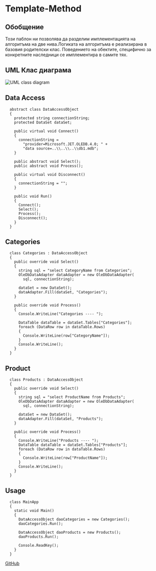 # Template-Method

## Обобщение

Този паблон ни позволява да разделим имплементацията на алгоритъма на две нива.Логиката на алгоритъма е реализирана в базовия родителски клас. Поведението на обектите, специфично за конкретните наследници се имплементира в самите тях.


## UML Клас диаграма

![UML class diagram]( https://upload.wikimedia.org/wikipedia/commons/2/2a/Template_Method_UML_class_diagram.svg)

## Data Access

	  abstract class DataAccessObject
	  {
	    protected string connectionString;
	    protected DataSet dataSet;
	 
	    public virtual void Connect()
	    {
	      connectionString =
	        "provider=Microsoft.JET.OLEDB.4.0; " +
	        "data source=..\\..\\..\\db1.mdb";
	    }
	 
	    public abstract void Select();
	    public abstract void Process();
	 
	    public virtual void Disconnect()
	    {
	      connectionString = "";
	    }
	 
	    public void Run()
	    {
	      Connect();
	      Select();
	      Process();
	      Disconnect();
	    }
	  }

## Categories

	  class Categories : DataAccessObject
	  {
	    public override void Select()
	    {
	      string sql = "select CategoryName from Categories";
	      OleDbDataAdapter dataAdapter = new OleDbDataAdapter(
	        sql, connectionString);
	 
	      dataSet = new DataSet();
	      dataAdapter.Fill(dataSet, "Categories");
	    }
	 
	    public override void Process()
	    {
	      Console.WriteLine("Categories ---- ");
	 
	      DataTable dataTable = dataSet.Tables["Categories"];
	      foreach (DataRow row in dataTable.Rows)
	      {
	        Console.WriteLine(row["CategoryName"]);
	      }
	      Console.WriteLine();
	    }
	  }

## Product

	  class Products : DataAccessObject
	  {
	    public override void Select()
	    {
	      string sql = "select ProductName from Products";
	      OleDbDataAdapter dataAdapter = new OleDbDataAdapter(
	        sql, connectionString);
	 
	      dataSet = new DataSet();
	      dataAdapter.Fill(dataSet, "Products");
	    }
	 
	    public override void Process()
	    {
	      Console.WriteLine("Products ---- ");
	      DataTable dataTable = dataSet.Tables["Products"];
	      foreach (DataRow row in dataTable.Rows)
	      {
	        Console.WriteLine(row["ProductName"]);
	      }
	      Console.WriteLine();
	    }
	  }

## Usage

	  class MainApp
	  {
	    static void Main()
	    {
	      DataAccessObject daoCategories = new Categories();
	      daoCategories.Run();
	 
	      DataAccessObject daoProducts = new Products();
	      daoProducts.Run();
	 
	      Console.ReadKey();
	    }
	  }

[GitHub](https://github.com/NikitoG/TelerikAcademyHomeworks/tree/master/Hight-Quality-Code/BehavioralPatternsHomework)